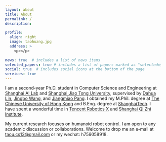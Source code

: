 ```yaml
---
layout: about
title: About
permalink: /
description: 

profile:
  align: right
  image: taohuang.jpg
  address: >
    <p></p>
    
news: true  # includes a list of news items
selected_papers: true # includes a list of papers marked as "selected={true}"
social: true  # includes social icons at the bottom of the page
services: true
---
```

I am a second-year Ph.D. student in Computer Science and Engineering at [Shanghai AI Lab](https://www.shlab.org.cn/) and [Shanghai Jiao Tong University](https://en.sjtu.edu.cn/), supervised by [Dahua Lin](https://dahua.site/), [Jingbo Wang](https://wangjingbo1219.github.io/), and [Jiangmiao Pang](https://oceanpang.github.io/). I obtained my M.Phil. degree at [The Chinese University of Hong Kong](https://www.cuhk.edu.hk/chinese/index.html) and B.Eng. degree at [ShanghaiTech](https://www.shanghaitech.edu.cn/). I have spent a wonderful time in [Tencent Robotics X](https://ai.tencent.com/ailab/zh/index) and [Shanghai Qi Zhi Institute](https://sqz.ac.cn/). 

My current research focuses on humanoid robot control. I am open to any academic discussion or collaborations. Welcome to drop me an e-mail at [taou.cs13@gmail.com](taou.cs13@gmail.com) or my wechat: h756058918.